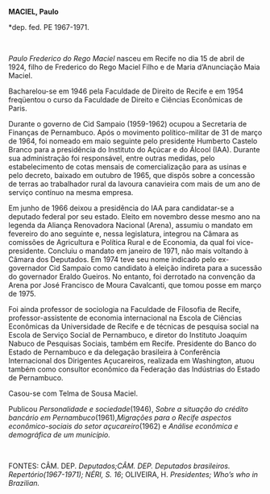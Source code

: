 **MACIEL, Paulo**

\*dep. fed. PE 1967-1971.

 

*Paulo Frederico do Rego Maciel* nasceu em Recife no dia 15 de abril de
1924, filho de Frederico do Rego Maciel Filho e de Maria d’Anunciação
Maia Maciel.

Bacharelou-se em 1946 pela Faculdade de Direito de Recife e em 1954
freqüentou o curso da Faculdade de Direito e Ciências Econômicas de
Paris.

Durante o governo de Cid Sampaio (1959-1962) ocupou a Secretaria de
Finanças de Pernambuco. Após o movimento político-militar de 31 de março
de 1964, foi nomeado em maio seguinte pelo presidente Humberto Castelo
Branco para a presidência do Instituto do Açúcar e do Álcool (IAA).
Durante sua administração foi responsável, entre outras medidas, pelo
estabelecimento de cotas mensais de comercialização para as usinas e
pelo decreto, baixado em outubro de 1965, que dispôs sobre a concessão
de terras ao trabalhador rural da lavoura canavieira com mais de um ano
de serviço contínuo na mesma empresa.

Em junho de 1966 deixou a presidência do IAA para candidatar-se a
deputado federal por seu estado. Eleito em novembro desse mesmo ano na
legenda da Aliança Renovadora Nacional (Arena), assumiu o mandato em
fevereiro do ano seguinte e, nessa legislatura, integrou na Câmara as
comissões de Agricultura e Política Rural e de Economia, da qual foi
vice-presidente. Concluiu o mandato em janeiro de 1971, não mais
voltando à Câmara dos Deputados. Em 1974 teve seu nome indicado pelo
ex-governador Cid Sampaio como candidato à eleição indireta para a
sucessão do governador Eraldo Gueiros. No entanto, foi derrotado na
convenção da Arena por José Francisco de Moura Cavalcanti, que tomou
posse em março de 1975.

Foi ainda professor de sociologia na Faculdade de Filosofia de Recife,
professor-assistente de economia internacional na Escola de Ciências
Econômicas da Universidade de Recife e de técnicas de pesquisa social na
Escola de Serviço Social de Pernambuco, e diretor do Instituto Joaquim
Nabuco de Pesquisas Sociais, também em Recife. Presidente do Banco do
Estado de Pernambuco e da delegação brasileira à Conferência
Internacional dos Dirigentes Açucareiros, realizada em Washington, atuou
também como consultor econômico da Federação das Indústrias do Estado de
Pernambuco.

Casou-se com Telma de Sousa Maciel.

Publicou *Personalidade e sociedade*(1946), *Sobre a situação do crédito
bancário em Pernambuco*(1961),*Migrações para o Recife aspectos
econômico-sociais do setor açucareiro*(1962) e *Análise econômica e
demográfica* *de um município.*

 

FONTES: CÂM. DEP. *Deputados;*CÂM. DEP. *Deputados brasileiros.
Repertório*(1967-1971); NÉRI, S*. 16*; OLIVEIRA, H. *Presidentes; Who’s
who* *in Brazilian.*

 

